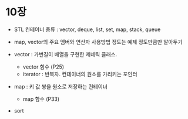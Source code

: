 # 10장

* STL 컨테이너 종류 : vector, deque, list, set, map, stack, queue

* map, vector의 주요 멤버와 연산자 사용방법 정도는 예제 정도만큼만 알아두기

* vector : 가변길이 배열을 구현한 제네릭 클래스.
  + vector 함수 (P25)
  + iterator : 반복자. 컨테이너의 원소를 가리키는 포인터
  
* map : 키 값 쌍을 원소로 저장하는 컨테이너
  + map 함수 (P33)
  
* sort
